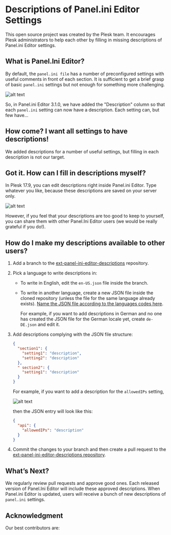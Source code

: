 # Descriptions of Panel.ini Editor Settings

This open source project was created by the Plesk team. It encourages Plesk administrators to help each other by filling 
in missing descriptions of Panel.ini Editor settings.

## What is Panel.Ini Editor?

By default, the `panel.ini file` has a number of preconfigured settings with useful comments in front of each section. 
It is sufficient to get a brief grasp of basic `panel.ini` settings but not enough for something more challenging. 

![alt text](https://github.com/Eevee-chan/ext-panel-ini-editor-descriptions/blob/master/Img/1.bmp)

So, in Panel.ini Editor 3.1.0, we have added the "Description" column so that each `panel.ini` setting can now have a description. 
Each setting can, but few have…

## How come? I want all settings to have descriptions!

We added descriptions for a number of useful settings, but filling in each description is not our target.

## Got it. How can I fill in descriptions myself?

In Plesk 17.9, you can edit descriptions right inside Panel.ini Editor. Type whatever you like, because these descriptions are saved on your server only.

![alt text](https://github.com/Eevee-chan/ext-panel-ini-editor-descriptions/blob/master/Img/2.bmp)

However, if you feel that your descriptions are too good to keep to yourself, you can share them with other Panel.Ini Editor users (we would be really grateful if you do!).

## How do I make my descriptions available to other users?

1. Add a branch to the [ext-panel-ini-editor-descriptions](https://github.com/plesk/ext-panel-ini-editor-descriptions) repository.
2. Pick a language to write descriptions in:
    * To write in English, edit the `en-US.json` file inside the branch.
    * To write in another language, create a new JSON file inside the cloned repository (unless the file for the same language already exists). 
    [Name the JSON file according to the languages codes here](https://docs.plesk.com/en-US/onyx/localization-guide/appendix-locale-codes.64474/). 
    
        For example, if you want to add descriptions in German and no one has created the JSON file for the German locale yet, create `de-DE.json` and edit it.
3. Add descriptions complying with the JSON file structure:

    ````json
    {
      "section1": {
        "setting1": "description",
        "setting2": "description"
      },
      " section2": {
        "setting1": "description"
      }
    }
    ````

    For example, if you want to add a description for the `allowedIPs` setting,
    
    ![alt text](https://github.com/Eevee-chan/ext-panel-ini-editor-descriptions/blob/master/Img/3.bmp)
        
    then the JSON entry will look like this:        

    ````json
    {
      "api": {
        "allowedIPs": "description"
      }
    }
    ````

4. Commit the changes to your branch and then create a pull request to the [ext-panel-ini-editor-descriptions repository](https://github.com/plesk/ext-panel-ini-editor-descriptions).

## What’s Next?

We regularly review pull requests and approve good ones. Each released version of Panel.Ini Editor will include these approved descriptions. 
When Panel.ini Editor is updated, users will receive a bunch of new descriptions of `panel.ini` settings. 

## Acknowledgment 

Our best contributors are:

